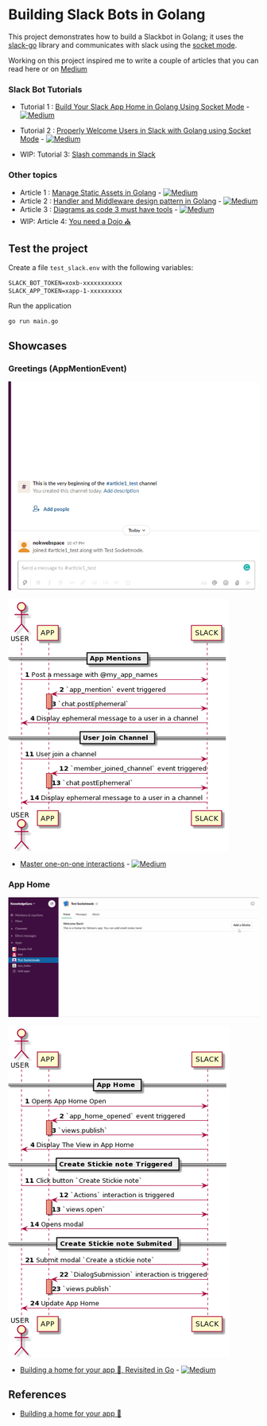 # Building Slack Bots in Golang

This project demonstrates how to build a Slackbot in Golang; it uses the [slack-go](https://github.com/slack-go/slack) library and communicates with slack using the [socket mode](https://api.slack.com/apis/connections/socket).

Working on this project inspired me to write a couple of articles that you can read here or on [Medium](https://medium.com/@couedeloalexandre)

### Slack Bot Tutorials
* Tutorial 1 : [Build Your Slack App Home in Golang Using Socket Mode](./docs/building_a_home.md) - [![Medium](https://img.shields.io/badge/Medium-12100E?style=for-the-badge&logo=medium&logoColor=white)](https://betterprogramming.pub/build-a-slack-app-home-in-golang-using-socket-mode-aff7b855bb31)

* Tutorial 2 : [Properly Welcome Users in Slack with Golang using Socket Mode](./docs/building_a_home.md) - [![Medium](https://img.shields.io/badge/Medium-12100E?style=for-the-badge&logo=medium&logoColor=white)](https://levelup.gitconnected.com/properly-welcome-users-in-slack-with-golang-using-socket-mode-9a206d30a34a)

* WIP: Tutorial 3: [Slash commands in Slack]()

### Other topics
* Article 1 : [Manage Static Assets in Golang](./docs/1_go_1_16_embeded.md) - [![Medium](https://img.shields.io/badge/Medium-12100E?style=for-the-badge&logo=medium&logoColor=white)](https://couedeloalexandre.medium.com/manage-static-assets-with-embed-golang-1-16-75c89c3eea39)
* Article 2 : [Handler and Middleware design pattern in Golang](./docs/2_middleware_design_pattern.md) - [![Medium](https://img.shields.io/badge/Medium-12100E?style=for-the-badge&logo=medium&logoColor=white)](https://medium.com/codex/handler-and-middleware-design-pattern-in-golang-de23ec452fce)
* Article 3 : [Diagrams as code 3 must have tools](./docs/3_diagrame_as_code.md) - [![Medium](https://img.shields.io/badge/Medium-12100E?style=for-the-badge&logo=medium&logoColor=white)](https://medium.com/geekculture/3-diagram-as-code-tools-that-combined-cover-all-your-needs-8f40f57d5cd8)
* WIP: Article 4: [You need a Dojo ⛪]()


## Test the project

Create a file `test_slack.env` with the following variables:

```
SLACK_BOT_TOKEN=xoxb-xxxxxxxxxxx
SLACK_APP_TOKEN=xapp-1-xxxxxxxxx
```

Run the application

```
go run main.go
```

## Showcases

### Greetings (AppMentionEvent)
![](./docs/assets/greeting.gif)

![](./out/controllers/greetingController/greetingController.png)

* [Master one-on-one interactions](./docs/4_welcome_you_team_members) - [![Medium](https://img.shields.io/badge/Medium-12100E?style=for-the-badge&logo=medium&logoColor=white)](https://levelup.gitconnected.com/properly-welcome-users-in-slack-with-golang-using-socket-mode-9a206d30a34a)

### App Home

![](./docs/assets/apphome_completed.gif)

![](./out/controllers/appHomeController/appHomeController.png)

* [Building a home for your app 🏡, Revisited in Go](./docs/building_a_home.md) - [![Medium](https://img.shields.io/badge/Medium-12100E?style=for-the-badge&logo=medium&logoColor=white)](https://betterprogramming.pub/build-a-slack-app-home-in-golang-using-socket-mode-aff7b855bb31)


## References
* [Building a home for your app 🏡](https://api.slack.com/tutorials/app-home-with-modal)
